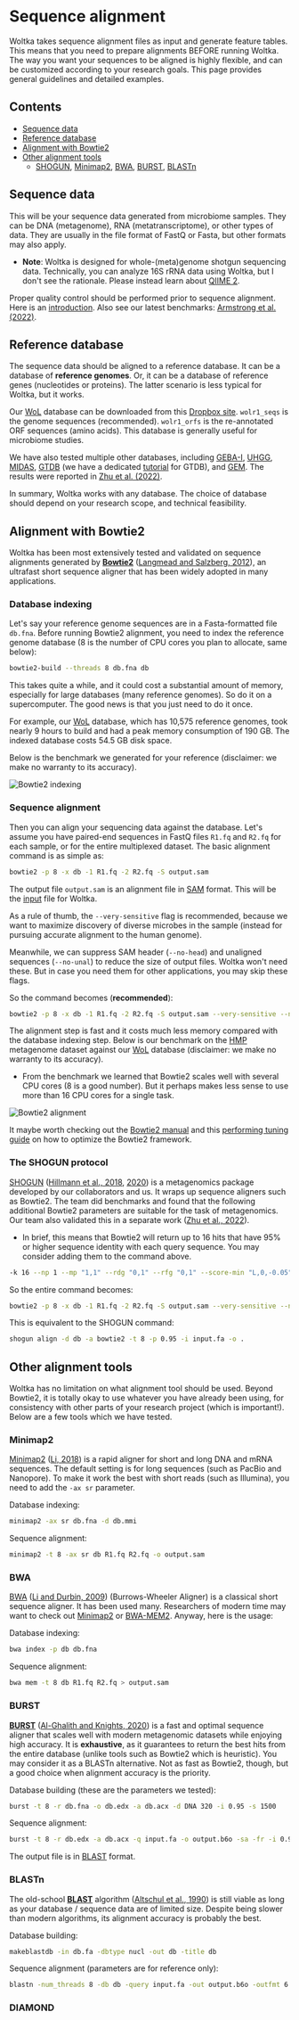 # Sequence alignment

Woltka takes sequence alignment files as input and generate feature tables. This means that you need to prepare alignments BEFORE running Woltka. The way you want your sequences to be aligned is highly flexible, and can be customized according to your research goals. This page provides general guidelines and detailed examples.

## Contents

- [Sequence data](#sequence-data)
- [Reference database](#reference-database)
- [Alignment with Bowtie2](#alignment-with-bowtie2)
- [Other alignment tools](#other-alignment-tools)
  - [SHOGUN](#the-shogun-protocol), [Minimap2](#minimap2), [BWA](#bwa), [BURST](#burst), [BLASTn](#blastn)

## Sequence data

This will be your sequence data generated from microbiome samples. They can be DNA (metagenome), RNA (metatranscriptome), or other types of data. They are usually in the file format of FastQ or Fasta, but other formats may also apply.

- **Note**: Woltka is designed for whole-(meta)genome shotgun sequencing data. Technically, you can analyze 16S rRNA data using Woltka, but I don't see the rationale. Please instead learn about [QIIME 2](https://docs.qiime2.org/).

Proper quality control should be performed prior to sequence alignment. Here is an [introduction](https://www.metagenomics.wiki/tools/short-read/quality-control). Also see our latest benchmarks: [Armstrong et al. (2022)](https://journals.asm.org/doi/full/10.1128/msystems.01378-21).

## Reference database

The sequence data should be aligned to a reference database. It can be a database of **reference genomes**. Or, it can be a database of reference genes (nucleotides or proteins). The latter scenario is less typical for Woltka, but it works.

Our [WoL](wol.md) database can be downloaded from this [Dropbox site](https://www.dropbox.com/sh/rwhetdmwomi9k34/AAAKRLIJ2nFniJESgb8lHR-na?dl=0). `wolr1_seqs` is the genome sequences (recommended). `wolr1_orfs` is the re-annotated ORF sequences (amino acids). This database is generally useful for microbiome studies.

We have also tested multiple other databases, including [GEBA-I](https://genome.jgi.doe.gov/portal/geba1003/geba1003.info.html), [UHGG](https://www.ebi.ac.uk/metagenomics/genome-catalogues/human-gut-v2-0), [MIDAS](https://github.com/snayfach/MIDAS), [GTDB](https://gtdb.ecogenomic.org/) (we have a dedicated [tutorial](gtdb.md) for GTDB), and [GEM](https://genome.jgi.doe.gov/portal/GEMs/GEMs.home.html). The results were reported in [Zhu et al. (2022)](https://journals.asm.org/doi/10.1128/msystems.00167-22).

In summary, Woltka works with any database. The choice of database should depend on your research scope, and technical feasibility.

## Alignment with Bowtie2

Woltka has been most extensively tested and validated on sequence alignments generated by [**Bowtie2**](http://bowtie-bio.sourceforge.net/bowtie2/index.shtml) ([Langmead and Salzberg, 2012](https://www.nature.com/articles/nmeth.1923)), an ultrafast short sequence aligner that has been widely adopted in many applications.

### Database indexing

Let's say your reference genome sequences are in a Fasta-formatted file `db.fna`. Before running Bowtie2 alignment, you need to index the reference genome database (8 is the number of CPU cores you plan to allocate, same below):

```bash
bowtie2-build --threads 8 db.fna db
```

This takes quite a while, and it could cost a substantial amount of memory, especially for large databases (many reference genomes). So do it on a supercomputer. The good news is that you just need to do it once.

For example, our [WoL](wol.md) database, which has 10,575 reference genomes, took nearly 9 hours to build and had a peak memory consumption of 190 GB. The indexed database costs 54.5 GB disk space.

Below is the benchmark we generated for your reference (disclaimer: we make no warranty to its accuracy).

![Bowtie2 indexing](img/bowtie2_build.png)

### Sequence alignment

Then you can align your sequencing data against the database. Let's assume you have paired-end sequences in FastQ files `R1.fq` and `R2.fq` for each sample, or for the entire multiplexed dataset. The basic alignment command is as simple as:

```bash
bowtie2 -p 8 -x db -1 R1.fq -2 R2.fq -S output.sam
```

The output file `output.sam` is an alignment file in [SAM](https://en.wikipedia.org/wiki/SAM_(file_format)) format. This will be the [input](input.md) file for Woltka.

As a rule of thumb, the `--very-sensitive` flag is recommended, because we want to maximize discovery of diverse microbes in the sample (instead for pursuing accurate alignment to the human genome). 

Meanwhile, we can suppress SAM header (`--no-head`) and unaligned sequences (`--no-unal`) to reduce the size of output files. Woltka won't need these. But in case you need them for other applications, you may skip these flags.

So the command becomes (**recommended**):

```bash
bowtie2 -p 8 -x db -1 R1.fq -2 R2.fq -S output.sam --very-sensitive --no-head --no-unal
```

The alignment step is fast and it costs much less memory compared with the database indexing step. Below is our benchmark on the [HMP](https://www.hmpdacc.org/hmp/) metagenome dataset against our [WoL](wol.md) database (disclaimer: we make no warranty to its accuracy).

- From the benchmark we learned that Bowtie2 scales well with several CPU cores (8 is a good number). But it perhaps makes less sense to use more than 16 CPU cores for a single task.

![Bowtie2 alignment](img/bowtie2_align.png)

It maybe worth checking out the [Bowtie2 manual](http://bowtie-bio.sourceforge.net/bowtie2/manual.shtml) and this [performing tuning guide](https://community.arm.com/developer/tools-software/hpc/b/hpc-blog/posts/tuning-bowtie2-better-performance) on how to optimize the Bowtie2 framework.

### The SHOGUN protocol

[SHOGUN](https://github.com/knights-lab/SHOGUN) ([Hillmann et al., 2018](https://journals.asm.org/doi/full/10.1128/mSystems.00069-18), [2020](https://academic.oup.com/bioinformatics/article/36/13/4088/5828930)) is a metagenomics package developed by our collaborators and us. It wraps up sequence aligners such as Bowtie2. The team did benchmarks and found that the following additional Bowtie2 parameters are suitable for the task of metagenomics. Our team also validated this in a separate work ([Zhu et al., 2022](https://journals.asm.org/doi/10.1128/msystems.00167-22)).

- In brief, this means that Bowtie2 will return up to 16 hits that have 95% or higher sequence identity with each query sequence. You may consider adding them to the command above.

```bash
-k 16 --np 1 --mp "1,1" --rdg "0,1" --rfg "0,1" --score-min "L,0,-0.05"
```

So the entire command becomes:

```bash
bowtie2 -p 8 -x db -1 R1.fq -2 R2.fq -S output.sam --very-sensitive --no-head --no-unal -k 16 --np 1 --mp "1,1" --rdg "0,1" --rfg "0,1" --score-min "L,0,-0.05"
```

This is equivalent to the SHOGUN command:

```bash
shogun align -d db -a bowtie2 -t 8 -p 0.95 -i input.fa -o .
```


## Other alignment tools

Woltka has no limitation on what alignment tool should be used. Beyond Bowtie2, it is totally okay to use whatever you have already been using, for consistency with other parts of your research project (which is important!). Below are a few tools which we have tested.


### Minimap2

[Minimap2](https://github.com/lh3/minimap2) ([Li, 2018](https://academic.oup.com/bioinformatics/article/34/18/3094/4994778)) is a rapid aligner for short and long DNA and mRNA sequences. The default setting is for long sequences (such as PacBio and Nanopore). To make it work the best with short reads (such as Illumina), you need to add the `-ax sr` parameter.

Database indexing:

```bash
minimap2 -ax sr db.fna -d db.mmi
```

Sequence alignment:

```bash
minimap2 -t 8 -ax sr db R1.fq R2.fq -o output.sam
```

### BWA

[BWA](https://github.com/lh3/bwa) ([Li and Durbin, 2009](https://academic.oup.com/bioinformatics/article/25/14/1754/225615)) (Burrows-Wheeler Aligner) is a classical short sequence aligner. It has been used many. Researchers of modern time may want to check out [Minimap2](https://github.com/lh3/minimap2) or [BWA-MEM2](https://github.com/bwa-mem2/bwa-mem2). Anyway, here is the usage:

Database indexing:

```bash
bwa index -p db db.fna
```

Sequence alignment:

```bash
bwa mem -t 8 db R1.fq R2.fq > output.sam
```

### BURST

[**BURST**](https://github.com/knights-lab/BURST) ([Al-Ghalith and Knights, 2020](https://www.biorxiv.org/content/10.1101/2020.09.08.287128v1)) is a fast and optimal sequence aligner that scales well with modern metagenomic datasets while enjoying high accuracy. It is **exhaustive**, as it guarantees to return the best hits from the entire database (unlike tools such as Bowtie2 which is heuristic). You may consider it as a BLASTn alternative. Not as fast as Bowtie2, though, but a good choice when alignment accuracy is the priority.

Database building (these are the parameters we tested):

```bash
burst -t 8 -r db.fna -o db.edx -a db.acx -d DNA 320 -i 0.95 -s 1500
```

Sequence alignment:

```bash
burst -t 8 -r db.edx -a db.acx -q input.fa -o output.b6o -sa -fr -i 0.95
```

The output file is in [BLAST](https://www.metagenomics.wiki/tools/blast/blastn-output-format-6) format.

### BLASTn

The old-school [**BLAST**](https://en.wikipedia.org/wiki/BLAST_(biotechnology)) algorithm ([Altschul et al., 1990](https://pubmed.ncbi.nlm.nih.gov/2231712/)) is still viable as long as your database / sequence data are of limited size. Despite being slower than modern algorithms, its alignment accuracy is probably the best.

Database building:

```bash
makeblastdb -in db.fa -dbtype nucl -out db -title db
```

Sequence alignment (parameters are for reference only):

```bash
blastn -num_threads 8 -db db -query input.fa -out output.b6o -outfmt 6 -evalue 1e-10 -max_target_seqs 25
```


### DIAMOND
